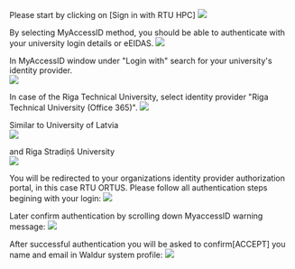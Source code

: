 Please start by clicking on [Sign in with RTU HPC]
![](images/waldur-login.png)
  
By selecting MyAccessID method, you should be able to authenticate with your university login details or eEIDAS.
![](images/waldur-keycloak0.png)
  
In MyAccessID window under "Login with" search for your university's identity provider.  
![](images/waldur-myaccessid0.png)
  
In case of the Riga Technical University, select identity provider "Riga Technical University (Office 365)".
![](images/waldur-myaccessid1.png)

Similar to University of Latvia  
![](images/waldur-myaccessid1-2.png)

and Riga Stradiņš University  
![](images/waldur-myaccessid1-1.png)

You will be redirected to your organizations identity provider authorization portal, in this case RTU ORTUS.  Please follow all authentication steps begining with your login:
![](images/waldur-keycloak2.png)
  
Later confirm authentication by scrolling down MyaccessID warning message:
![](images/waldur-keycloak2.png)
  
After successful authentication you will be asked to confirm[ACCEPT] you name and email in Waldur system profile:
![](images/waldur-project.png)
